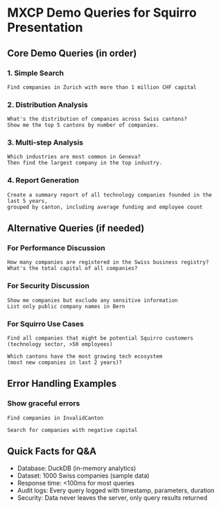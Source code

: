 # MXCP Demo Queries for Squirro Presentation

## Core Demo Queries (in order)

### 1. Simple Search
```
Find companies in Zurich with more than 1 million CHF capital
```

### 2. Distribution Analysis  
```
What's the distribution of companies across Swiss cantons? 
Show me the top 5 cantons by number of companies.
```

### 3. Multi-step Analysis
```
Which industries are most common in Geneva? 
Then find the largest company in the top industry.
```

### 4. Report Generation
```
Create a summary report of all technology companies founded in the last 5 years, 
grouped by canton, including average funding and employee count
```

## Alternative Queries (if needed)

### For Performance Discussion
```
How many companies are registered in the Swiss business registry?
What's the total capital of all companies?
```

### For Security Discussion  
```
Show me companies but exclude any sensitive information
List only public company names in Bern
```

### For Squirro Use Cases
```
Find all companies that might be potential Squirro customers 
(technology sector, >50 employees)
```

```
Which cantons have the most growing tech ecosystem 
(most new companies in last 2 years)?
```

## Error Handling Examples

### Show graceful errors
```
Find companies in InvalidCanton
```

```
Search for companies with negative capital
```

## Quick Facts for Q&A

- Database: DuckDB (in-memory analytics)
- Dataset: 1000 Swiss companies (sample data)
- Response time: <100ms for most queries
- Audit logs: Every query logged with timestamp, parameters, duration
- Security: Data never leaves the server, only query results returned
